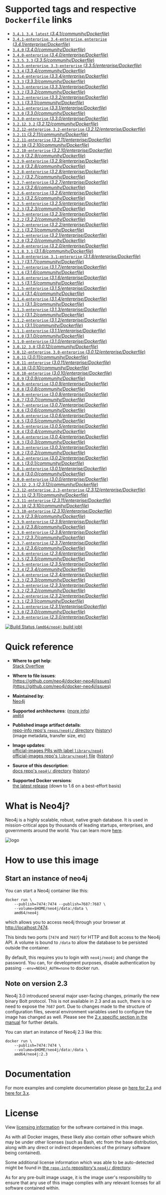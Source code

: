 <!--

********************************************************************************

WARNING:

    DO NOT EDIT "neo4j/README.md"

    IT IS AUTO-GENERATED

    (from the other files in "neo4j/" combined with a set of templates)

********************************************************************************

-->

# Supported tags and respective `Dockerfile` links

-	[`3.4.1`, `3.4`, `latest` (*3.4.1/community/Dockerfile*)](https://github.com/neo4j/docker-neo4j-publish/blob/8ed2eb5feba2bddd6574d1326eee00593d080531/3.4.1/community/Dockerfile)
-	[`3.4.1-enterprise`, `3.4-enterprise`, `enterprise` (*3.4.1/enterprise/Dockerfile*)](https://github.com/neo4j/docker-neo4j-publish/blob/8ed2eb5feba2bddd6574d1326eee00593d080531/3.4.1/enterprise/Dockerfile)
-	[`3.4.0` (*3.4.0/community/Dockerfile*)](https://github.com/neo4j/docker-neo4j-publish/blob/eb6334f976453d0d8530a67b086ff96875a0742f/3.4.0/community/Dockerfile)
-	[`3.4.0-enterprise` (*3.4.0/enterprise/Dockerfile*)](https://github.com/neo4j/docker-neo4j-publish/blob/eb6334f976453d0d8530a67b086ff96875a0742f/3.4.0/enterprise/Dockerfile)
-	[`3.3.5`, `3.3` (*3.3.5/community/Dockerfile*)](https://github.com/neo4j/docker-neo4j-publish/blob/de5c2157b11dbf2c7256b4aceca84313a2b8350c/3.3.5/community/Dockerfile)
-	[`3.3.5-enterprise`, `3.3-enterprise` (*3.3.5/enterprise/Dockerfile*)](https://github.com/neo4j/docker-neo4j-publish/blob/de5c2157b11dbf2c7256b4aceca84313a2b8350c/3.3.5/enterprise/Dockerfile)
-	[`3.3.4` (*3.3.4/community/Dockerfile*)](https://github.com/neo4j/docker-neo4j-publish/blob/bff364da12162093c10830b41b6b60d92f7d7c6e/3.3.4/community/Dockerfile)
-	[`3.3.4-enterprise` (*3.3.4/enterprise/Dockerfile*)](https://github.com/neo4j/docker-neo4j-publish/blob/bff364da12162093c10830b41b6b60d92f7d7c6e/3.3.4/enterprise/Dockerfile)
-	[`3.3.3` (*3.3.3/community/Dockerfile*)](https://github.com/neo4j/docker-neo4j-publish/blob/cb3ffef1bfdec6eb051d912f36aa91702c6a6f22/3.3.3/community/Dockerfile)
-	[`3.3.3-enterprise` (*3.3.3/enterprise/Dockerfile*)](https://github.com/neo4j/docker-neo4j-publish/blob/cb3ffef1bfdec6eb051d912f36aa91702c6a6f22/3.3.3/enterprise/Dockerfile)
-	[`3.3.2` (*3.3.2/community/Dockerfile*)](https://github.com/neo4j/docker-neo4j-publish/blob/d2ac73d32328f299d14aad08bb82e7daefe1e575/3.3.2/community/Dockerfile)
-	[`3.3.2-enterprise` (*3.3.2/enterprise/Dockerfile*)](https://github.com/neo4j/docker-neo4j-publish/blob/d2ac73d32328f299d14aad08bb82e7daefe1e575/3.3.2/enterprise/Dockerfile)
-	[`3.3.1` (*3.3.1/community/Dockerfile*)](https://github.com/neo4j/docker-neo4j-publish/blob/9a175bdb484967c609c5c369256b866a577f86b3/3.3.1/community/Dockerfile)
-	[`3.3.1-enterprise` (*3.3.1/enterprise/Dockerfile*)](https://github.com/neo4j/docker-neo4j-publish/blob/9a175bdb484967c609c5c369256b866a577f86b3/3.3.1/enterprise/Dockerfile)
-	[`3.3.0` (*3.3.0/community/Dockerfile*)](https://github.com/neo4j/docker-neo4j-publish/blob/aa31654ee8544cd544b369d2646cf372086f7b70/3.3.0/community/Dockerfile)
-	[`3.3.0-enterprise` (*3.3.0/enterprise/Dockerfile*)](https://github.com/neo4j/docker-neo4j-publish/blob/aa31654ee8544cd544b369d2646cf372086f7b70/3.3.0/enterprise/Dockerfile)
-	[`3.2.12`, `3.2` (*3.2.12/community/Dockerfile*)](https://github.com/neo4j/docker-neo4j-publish/blob/2f41deb3820f4494c51da06f104154d2348fe526/3.2.12/community/Dockerfile)
-	[`3.2.12-enterprise`, `3.2-enterprise` (*3.2.12/enterprise/Dockerfile*)](https://github.com/neo4j/docker-neo4j-publish/blob/2f41deb3820f4494c51da06f104154d2348fe526/3.2.12/enterprise/Dockerfile)
-	[`3.2.11` (*3.2.11/community/Dockerfile*)](https://github.com/neo4j/docker-neo4j-publish/blob/c5ab0e04f209cdce7a764c67620cd0aabb125365/3.2.11/community/Dockerfile)
-	[`3.2.11-enterprise` (*3.2.11/enterprise/Dockerfile*)](https://github.com/neo4j/docker-neo4j-publish/blob/c5ab0e04f209cdce7a764c67620cd0aabb125365/3.2.11/enterprise/Dockerfile)
-	[`3.2.10` (*3.2.10/community/Dockerfile*)](https://github.com/neo4j/docker-neo4j-publish/blob/bff364da12162093c10830b41b6b60d92f7d7c6e/3.2.10/community/Dockerfile)
-	[`3.2.10-enterprise` (*3.2.10/enterprise/Dockerfile*)](https://github.com/neo4j/docker-neo4j-publish/blob/bff364da12162093c10830b41b6b60d92f7d7c6e/3.2.10/enterprise/Dockerfile)
-	[`3.2.9` (*3.2.9/community/Dockerfile*)](https://github.com/neo4j/docker-neo4j-publish/blob/bff364da12162093c10830b41b6b60d92f7d7c6e/3.2.9/community/Dockerfile)
-	[`3.2.9-enterprise` (*3.2.9/enterprise/Dockerfile*)](https://github.com/neo4j/docker-neo4j-publish/blob/bff364da12162093c10830b41b6b60d92f7d7c6e/3.2.9/enterprise/Dockerfile)
-	[`3.2.8` (*3.2.8/community/Dockerfile*)](https://github.com/neo4j/docker-neo4j-publish/blob/520e268aa4c844a6b02cb7835957a4681eae0116/3.2.8/community/Dockerfile)
-	[`3.2.8-enterprise` (*3.2.8/enterprise/Dockerfile*)](https://github.com/neo4j/docker-neo4j-publish/blob/520e268aa4c844a6b02cb7835957a4681eae0116/3.2.8/enterprise/Dockerfile)
-	[`3.2.7` (*3.2.7/community/Dockerfile*)](https://github.com/neo4j/docker-neo4j-publish/blob/f058d0c9d47aa6e8f854153242c42d1f28f5d014/3.2.7/community/Dockerfile)
-	[`3.2.7-enterprise` (*3.2.7/enterprise/Dockerfile*)](https://github.com/neo4j/docker-neo4j-publish/blob/f058d0c9d47aa6e8f854153242c42d1f28f5d014/3.2.7/enterprise/Dockerfile)
-	[`3.2.6` (*3.2.6/community/Dockerfile*)](https://github.com/neo4j/docker-neo4j-publish/blob/b14561494c0f0851a6e2db38647bfb02d1bd7eb4/3.2.6/community/Dockerfile)
-	[`3.2.6-enterprise` (*3.2.6/enterprise/Dockerfile*)](https://github.com/neo4j/docker-neo4j-publish/blob/b14561494c0f0851a6e2db38647bfb02d1bd7eb4/3.2.6/enterprise/Dockerfile)
-	[`3.2.5` (*3.2.5/community/Dockerfile*)](https://github.com/neo4j/docker-neo4j-publish/blob/a20b39574373d3e7c0d36d96c70872fcf5325237/3.2.5/community/Dockerfile)
-	[`3.2.5-enterprise` (*3.2.5/enterprise/Dockerfile*)](https://github.com/neo4j/docker-neo4j-publish/blob/a20b39574373d3e7c0d36d96c70872fcf5325237/3.2.5/enterprise/Dockerfile)
-	[`3.2.3` (*3.2.3/community/Dockerfile*)](https://github.com/neo4j/docker-neo4j-publish/blob/1f97c5b18ad907d83128e858ae188d4be5203c61/3.2.3/community/Dockerfile)
-	[`3.2.3-enterprise` (*3.2.3/enterprise/Dockerfile*)](https://github.com/neo4j/docker-neo4j-publish/blob/1f97c5b18ad907d83128e858ae188d4be5203c61/3.2.3/enterprise/Dockerfile)
-	[`3.2.2` (*3.2.2/community/Dockerfile*)](https://github.com/neo4j/docker-neo4j-publish/blob/6b6d7bc20c6c3faec4336055f56f2dab5b0b2e4f/3.2.2/community/Dockerfile)
-	[`3.2.2-enterprise` (*3.2.2/enterprise/Dockerfile*)](https://github.com/neo4j/docker-neo4j-publish/blob/6b6d7bc20c6c3faec4336055f56f2dab5b0b2e4f/3.2.2/enterprise/Dockerfile)
-	[`3.2.1` (*3.2.1/community/Dockerfile*)](https://github.com/neo4j/docker-neo4j-publish/blob/ae826519a7acf389396ab6c388fe299c21b41107/3.2.1/community/Dockerfile)
-	[`3.2.1-enterprise` (*3.2.1/enterprise/Dockerfile*)](https://github.com/neo4j/docker-neo4j-publish/blob/ae826519a7acf389396ab6c388fe299c21b41107/3.2.1/enterprise/Dockerfile)
-	[`3.2.0` (*3.2.0/community/Dockerfile*)](https://github.com/neo4j/docker-neo4j-publish/blob/c0364e1bcbc35a536abb93ec88dc3bfc288b23bf/3.2.0/community/Dockerfile)
-	[`3.2.0-enterprise` (*3.2.0/enterprise/Dockerfile*)](https://github.com/neo4j/docker-neo4j-publish/blob/c0364e1bcbc35a536abb93ec88dc3bfc288b23bf/3.2.0/enterprise/Dockerfile)
-	[`3.1.8`, `3.1` (*3.1.8/community/Dockerfile*)](https://github.com/neo4j/docker-neo4j-publish/blob/bff364da12162093c10830b41b6b60d92f7d7c6e/3.1.8/community/Dockerfile)
-	[`3.1.8-enterprise`, `3.1-enterprise` (*3.1.8/enterprise/Dockerfile*)](https://github.com/neo4j/docker-neo4j-publish/blob/bff364da12162093c10830b41b6b60d92f7d7c6e/3.1.8/enterprise/Dockerfile)
-	[`3.1.7` (*3.1.7/community/Dockerfile*)](https://github.com/neo4j/docker-neo4j-publish/blob/d9e20fa72e463a1f186de85f06c891477e1b1ca8/3.1.7/community/Dockerfile)
-	[`3.1.7-enterprise` (*3.1.7/enterprise/Dockerfile*)](https://github.com/neo4j/docker-neo4j-publish/blob/d9e20fa72e463a1f186de85f06c891477e1b1ca8/3.1.7/enterprise/Dockerfile)
-	[`3.1.6` (*3.1.6/community/Dockerfile*)](https://github.com/neo4j/docker-neo4j-publish/blob/2c24f14b592903e8fe4e589a5e0dbefc8bddca75/3.1.6/community/Dockerfile)
-	[`3.1.6-enterprise` (*3.1.6/enterprise/Dockerfile*)](https://github.com/neo4j/docker-neo4j-publish/blob/2c24f14b592903e8fe4e589a5e0dbefc8bddca75/3.1.6/enterprise/Dockerfile)
-	[`3.1.5` (*3.1.5/community/Dockerfile*)](https://github.com/neo4j/docker-neo4j-publish/blob/ae826519a7acf389396ab6c388fe299c21b41107/3.1.5/community/Dockerfile)
-	[`3.1.5-enterprise` (*3.1.5/enterprise/Dockerfile*)](https://github.com/neo4j/docker-neo4j-publish/blob/ae826519a7acf389396ab6c388fe299c21b41107/3.1.5/enterprise/Dockerfile)
-	[`3.1.4` (*3.1.4/community/Dockerfile*)](https://github.com/neo4j/docker-neo4j-publish/blob/86c2eb04e9f44e2c6febf5c14d0a7fe67c81f35c/3.1.4/community/Dockerfile)
-	[`3.1.4-enterprise` (*3.1.4/enterprise/Dockerfile*)](https://github.com/neo4j/docker-neo4j-publish/blob/86c2eb04e9f44e2c6febf5c14d0a7fe67c81f35c/3.1.4/enterprise/Dockerfile)
-	[`3.1.3` (*3.1.3/community/Dockerfile*)](https://github.com/neo4j/docker-neo4j-publish/blob/a50bed8c92cb9d24adb6b5a7353455c222b1be9d/3.1.3/community/Dockerfile)
-	[`3.1.3-enterprise` (*3.1.3/enterprise/Dockerfile*)](https://github.com/neo4j/docker-neo4j-publish/blob/a50bed8c92cb9d24adb6b5a7353455c222b1be9d/3.1.3/enterprise/Dockerfile)
-	[`3.1.2` (*3.1.2/community/Dockerfile*)](https://github.com/neo4j/docker-neo4j-publish/blob/eacdd603aae3c521ac67728a54a7c5609d5581eb/3.1.2/community/Dockerfile)
-	[`3.1.2-enterprise` (*3.1.2/enterprise/Dockerfile*)](https://github.com/neo4j/docker-neo4j-publish/blob/eacdd603aae3c521ac67728a54a7c5609d5581eb/3.1.2/enterprise/Dockerfile)
-	[`3.1.1` (*3.1.1/community/Dockerfile*)](https://github.com/neo4j/docker-neo4j-publish/blob/6917c725e1b82ae5ee5ba2e5b26980101e9a3e35/3.1.1/community/Dockerfile)
-	[`3.1.1-enterprise` (*3.1.1/enterprise/Dockerfile*)](https://github.com/neo4j/docker-neo4j-publish/blob/6917c725e1b82ae5ee5ba2e5b26980101e9a3e35/3.1.1/enterprise/Dockerfile)
-	[`3.1.0` (*3.1.0/community/Dockerfile*)](https://github.com/neo4j/docker-neo4j-publish/blob/36ac547bcffcce2c7c0f249b340d062ba08e2598/3.1.0/community/Dockerfile)
-	[`3.1.0-enterprise` (*3.1.0/enterprise/Dockerfile*)](https://github.com/neo4j/docker-neo4j-publish/blob/36ac547bcffcce2c7c0f249b340d062ba08e2598/3.1.0/enterprise/Dockerfile)
-	[`3.0.12`, `3.0` (*3.0.12/community/Dockerfile*)](https://github.com/neo4j/docker-neo4j-publish/blob/bfaedacc24a608bacb845129f6ace0606d4a356a/3.0.12/community/Dockerfile)
-	[`3.0.12-enterprise`, `3.0-enterprise` (*3.0.12/enterprise/Dockerfile*)](https://github.com/neo4j/docker-neo4j-publish/blob/bfaedacc24a608bacb845129f6ace0606d4a356a/3.0.12/enterprise/Dockerfile)
-	[`3.0.11` (*3.0.11/community/Dockerfile*)](https://github.com/neo4j/docker-neo4j-publish/blob/fd5d704a1aa420faabfc2be1cfc4ffd19e79e5db/3.0.11/community/Dockerfile)
-	[`3.0.11-enterprise` (*3.0.11/enterprise/Dockerfile*)](https://github.com/neo4j/docker-neo4j-publish/blob/fd5d704a1aa420faabfc2be1cfc4ffd19e79e5db/3.0.11/enterprise/Dockerfile)
-	[`3.0.10` (*3.0.10/community/Dockerfile*)](https://github.com/neo4j/docker-neo4j-publish/blob/7a8c0fd9129660e3cc4da66d8fecbc183b4af271/3.0.10/community/Dockerfile)
-	[`3.0.10-enterprise` (*3.0.10/enterprise/Dockerfile*)](https://github.com/neo4j/docker-neo4j-publish/blob/7a8c0fd9129660e3cc4da66d8fecbc183b4af271/3.0.10/enterprise/Dockerfile)
-	[`3.0.9` (*3.0.9/community/Dockerfile*)](https://github.com/neo4j/docker-neo4j-publish/blob/ae826519a7acf389396ab6c388fe299c21b41107/3.0.9/community/Dockerfile)
-	[`3.0.9-enterprise` (*3.0.9/enterprise/Dockerfile*)](https://github.com/neo4j/docker-neo4j-publish/blob/ae826519a7acf389396ab6c388fe299c21b41107/3.0.9/enterprise/Dockerfile)
-	[`3.0.8` (*3.0.8/community/Dockerfile*)](https://github.com/neo4j/docker-neo4j-publish/blob/a03e31e5ed14c3a53ad7c4429f9808e0b354b944/3.0.8/community/Dockerfile)
-	[`3.0.8-enterprise` (*3.0.8/enterprise/Dockerfile*)](https://github.com/neo4j/docker-neo4j-publish/blob/a03e31e5ed14c3a53ad7c4429f9808e0b354b944/3.0.8/enterprise/Dockerfile)
-	[`3.0.7` (*3.0.7/community/Dockerfile*)](https://github.com/neo4j/docker-neo4j-publish/blob/36ac547bcffcce2c7c0f249b340d062ba08e2598/3.0.7/community/Dockerfile)
-	[`3.0.7-enterprise` (*3.0.7/enterprise/Dockerfile*)](https://github.com/neo4j/docker-neo4j-publish/blob/36ac547bcffcce2c7c0f249b340d062ba08e2598/3.0.7/enterprise/Dockerfile)
-	[`3.0.6` (*3.0.6/community/Dockerfile*)](https://github.com/neo4j/docker-neo4j-publish/blob/36ac547bcffcce2c7c0f249b340d062ba08e2598/3.0.6/community/Dockerfile)
-	[`3.0.6-enterprise` (*3.0.6/enterprise/Dockerfile*)](https://github.com/neo4j/docker-neo4j-publish/blob/36ac547bcffcce2c7c0f249b340d062ba08e2598/3.0.6/enterprise/Dockerfile)
-	[`3.0.5` (*3.0.5/community/Dockerfile*)](https://github.com/neo4j/docker-neo4j-publish/blob/36ac547bcffcce2c7c0f249b340d062ba08e2598/3.0.5/community/Dockerfile)
-	[`3.0.5-enterprise` (*3.0.5/enterprise/Dockerfile*)](https://github.com/neo4j/docker-neo4j-publish/blob/36ac547bcffcce2c7c0f249b340d062ba08e2598/3.0.5/enterprise/Dockerfile)
-	[`3.0.4` (*3.0.4/community/Dockerfile*)](https://github.com/neo4j/docker-neo4j-publish/blob/36ac547bcffcce2c7c0f249b340d062ba08e2598/3.0.4/community/Dockerfile)
-	[`3.0.4-enterprise` (*3.0.4/enterprise/Dockerfile*)](https://github.com/neo4j/docker-neo4j-publish/blob/36ac547bcffcce2c7c0f249b340d062ba08e2598/3.0.4/enterprise/Dockerfile)
-	[`3.0.3` (*3.0.3/community/Dockerfile*)](https://github.com/neo4j/docker-neo4j-publish/blob/36ac547bcffcce2c7c0f249b340d062ba08e2598/3.0.3/community/Dockerfile)
-	[`3.0.3-enterprise` (*3.0.3/enterprise/Dockerfile*)](https://github.com/neo4j/docker-neo4j-publish/blob/36ac547bcffcce2c7c0f249b340d062ba08e2598/3.0.3/enterprise/Dockerfile)
-	[`3.0.2` (*3.0.2/community/Dockerfile*)](https://github.com/neo4j/docker-neo4j-publish/blob/36ac547bcffcce2c7c0f249b340d062ba08e2598/3.0.2/community/Dockerfile)
-	[`3.0.2-enterprise` (*3.0.2/enterprise/Dockerfile*)](https://github.com/neo4j/docker-neo4j-publish/blob/36ac547bcffcce2c7c0f249b340d062ba08e2598/3.0.2/enterprise/Dockerfile)
-	[`3.0.1` (*3.0.1/community/Dockerfile*)](https://github.com/neo4j/docker-neo4j-publish/blob/36ac547bcffcce2c7c0f249b340d062ba08e2598/3.0.1/community/Dockerfile)
-	[`3.0.1-enterprise` (*3.0.1/enterprise/Dockerfile*)](https://github.com/neo4j/docker-neo4j-publish/blob/36ac547bcffcce2c7c0f249b340d062ba08e2598/3.0.1/enterprise/Dockerfile)
-	[`3.0.0` (*3.0.0/community/Dockerfile*)](https://github.com/neo4j/docker-neo4j-publish/blob/36ac547bcffcce2c7c0f249b340d062ba08e2598/3.0.0/community/Dockerfile)
-	[`3.0.0-enterprise` (*3.0.0/enterprise/Dockerfile*)](https://github.com/neo4j/docker-neo4j-publish/blob/36ac547bcffcce2c7c0f249b340d062ba08e2598/3.0.0/enterprise/Dockerfile)
-	[`2.3.12`, `2.3` (*2.3.12/community/Dockerfile*)](https://github.com/neo4j/docker-neo4j-publish/blob/7271a9fc2e419e1325eb82b693cc2f43babd4271/2.3.12/community/Dockerfile)
-	[`2.3.12-enterprise`, `2.3-enterprise` (*2.3.12/enterprise/Dockerfile*)](https://github.com/neo4j/docker-neo4j-publish/blob/7271a9fc2e419e1325eb82b693cc2f43babd4271/2.3.12/enterprise/Dockerfile)
-	[`2.3.11` (*2.3.11/community/Dockerfile*)](https://github.com/neo4j/docker-neo4j-publish/blob/ae826519a7acf389396ab6c388fe299c21b41107/2.3.11/community/Dockerfile)
-	[`2.3.11-enterprise` (*2.3.11/enterprise/Dockerfile*)](https://github.com/neo4j/docker-neo4j-publish/blob/ae826519a7acf389396ab6c388fe299c21b41107/2.3.11/enterprise/Dockerfile)
-	[`2.3.10` (*2.3.10/community/Dockerfile*)](https://github.com/neo4j/docker-neo4j-publish/blob/d5355408a618e3f7c9797baa55ae298c3493e900/2.3.10/community/Dockerfile)
-	[`2.3.10-enterprise` (*2.3.10/enterprise/Dockerfile*)](https://github.com/neo4j/docker-neo4j-publish/blob/d5355408a618e3f7c9797baa55ae298c3493e900/2.3.10/enterprise/Dockerfile)
-	[`2.3.9` (*2.3.9/community/Dockerfile*)](https://github.com/neo4j/docker-neo4j-publish/blob/8e15bcc91da98fc7da59dda127ef49791512275d/2.3.9/community/Dockerfile)
-	[`2.3.9-enterprise` (*2.3.9/enterprise/Dockerfile*)](https://github.com/neo4j/docker-neo4j-publish/blob/8e15bcc91da98fc7da59dda127ef49791512275d/2.3.9/enterprise/Dockerfile)
-	[`2.3.8` (*2.3.8/community/Dockerfile*)](https://github.com/neo4j/docker-neo4j-publish/blob/36ac547bcffcce2c7c0f249b340d062ba08e2598/2.3.8/community/Dockerfile)
-	[`2.3.8-enterprise` (*2.3.8/enterprise/Dockerfile*)](https://github.com/neo4j/docker-neo4j-publish/blob/36ac547bcffcce2c7c0f249b340d062ba08e2598/2.3.8/enterprise/Dockerfile)
-	[`2.3.7` (*2.3.7/community/Dockerfile*)](https://github.com/neo4j/docker-neo4j-publish/blob/36ac547bcffcce2c7c0f249b340d062ba08e2598/2.3.7/community/Dockerfile)
-	[`2.3.7-enterprise` (*2.3.7/enterprise/Dockerfile*)](https://github.com/neo4j/docker-neo4j-publish/blob/36ac547bcffcce2c7c0f249b340d062ba08e2598/2.3.7/enterprise/Dockerfile)
-	[`2.3.6` (*2.3.6/community/Dockerfile*)](https://github.com/neo4j/docker-neo4j-publish/blob/36ac547bcffcce2c7c0f249b340d062ba08e2598/2.3.6/community/Dockerfile)
-	[`2.3.6-enterprise` (*2.3.6/enterprise/Dockerfile*)](https://github.com/neo4j/docker-neo4j-publish/blob/36ac547bcffcce2c7c0f249b340d062ba08e2598/2.3.6/enterprise/Dockerfile)
-	[`2.3.5` (*2.3.5/community/Dockerfile*)](https://github.com/neo4j/docker-neo4j-publish/blob/36ac547bcffcce2c7c0f249b340d062ba08e2598/2.3.5/community/Dockerfile)
-	[`2.3.5-enterprise` (*2.3.5/enterprise/Dockerfile*)](https://github.com/neo4j/docker-neo4j-publish/blob/36ac547bcffcce2c7c0f249b340d062ba08e2598/2.3.5/enterprise/Dockerfile)
-	[`2.3.4` (*2.3.4/community/Dockerfile*)](https://github.com/neo4j/docker-neo4j-publish/blob/36ac547bcffcce2c7c0f249b340d062ba08e2598/2.3.4/community/Dockerfile)
-	[`2.3.4-enterprise` (*2.3.4/enterprise/Dockerfile*)](https://github.com/neo4j/docker-neo4j-publish/blob/36ac547bcffcce2c7c0f249b340d062ba08e2598/2.3.4/enterprise/Dockerfile)
-	[`2.3.3` (*2.3.3/community/Dockerfile*)](https://github.com/neo4j/docker-neo4j-publish/blob/36ac547bcffcce2c7c0f249b340d062ba08e2598/2.3.3/community/Dockerfile)
-	[`2.3.3-enterprise` (*2.3.3/enterprise/Dockerfile*)](https://github.com/neo4j/docker-neo4j-publish/blob/36ac547bcffcce2c7c0f249b340d062ba08e2598/2.3.3/enterprise/Dockerfile)
-	[`2.3.2` (*2.3.2/community/Dockerfile*)](https://github.com/neo4j/docker-neo4j-publish/blob/36ac547bcffcce2c7c0f249b340d062ba08e2598/2.3.2/community/Dockerfile)
-	[`2.3.2-enterprise` (*2.3.2/enterprise/Dockerfile*)](https://github.com/neo4j/docker-neo4j-publish/blob/36ac547bcffcce2c7c0f249b340d062ba08e2598/2.3.2/enterprise/Dockerfile)
-	[`2.3.1` (*2.3.1/community/Dockerfile*)](https://github.com/neo4j/docker-neo4j-publish/blob/36ac547bcffcce2c7c0f249b340d062ba08e2598/2.3.1/community/Dockerfile)
-	[`2.3.1-enterprise` (*2.3.1/enterprise/Dockerfile*)](https://github.com/neo4j/docker-neo4j-publish/blob/36ac547bcffcce2c7c0f249b340d062ba08e2598/2.3.1/enterprise/Dockerfile)
-	[`2.3.0` (*2.3.0/community/Dockerfile*)](https://github.com/neo4j/docker-neo4j-publish/blob/36ac547bcffcce2c7c0f249b340d062ba08e2598/2.3.0/community/Dockerfile)
-	[`2.3.0-enterprise` (*2.3.0/enterprise/Dockerfile*)](https://github.com/neo4j/docker-neo4j-publish/blob/36ac547bcffcce2c7c0f249b340d062ba08e2598/2.3.0/enterprise/Dockerfile)

[![Build Status](https://doi-janky.infosiftr.net/job/multiarch/job/amd64/job/neo4j/badge/icon) (`amd64/neo4j` build job)](https://doi-janky.infosiftr.net/job/multiarch/job/amd64/job/neo4j/)

# Quick reference

-	**Where to get help**:  
	[Stack Overflow](http://stackoverflow.com/questions/tagged/neo4j)

-	**Where to file issues**:  
	[https://github.com/neo4j/docker-neo4j/issues](https://github.com/neo4j/docker-neo4j/issues)

-	**Maintained by**:  
	[Neo4j](https://github.com/neo4j/docker-neo4j)

-	**Supported architectures**: ([more info](https://github.com/docker-library/official-images#architectures-other-than-amd64))  
	[`amd64`](https://hub.docker.com/r/amd64/neo4j/)

-	**Published image artifact details**:  
	[repo-info repo's `repos/neo4j/` directory](https://github.com/docker-library/repo-info/blob/master/repos/neo4j) ([history](https://github.com/docker-library/repo-info/commits/master/repos/neo4j))  
	(image metadata, transfer size, etc)

-	**Image updates**:  
	[official-images PRs with label `library/neo4j`](https://github.com/docker-library/official-images/pulls?q=label%3Alibrary%2Fneo4j)  
	[official-images repo's `library/neo4j` file](https://github.com/docker-library/official-images/blob/master/library/neo4j) ([history](https://github.com/docker-library/official-images/commits/master/library/neo4j))

-	**Source of this description**:  
	[docs repo's `neo4j/` directory](https://github.com/docker-library/docs/tree/master/neo4j) ([history](https://github.com/docker-library/docs/commits/master/neo4j))

-	**Supported Docker versions**:  
	[the latest release](https://github.com/docker/docker-ce/releases/latest) (down to 1.6 on a best-effort basis)

# What is Neo4j?

Neo4j is a highly scalable, robust, native graph database. It is used in mission-critical apps by thousands of leading startups, enterprises, and governments around the world. You can learn more [here](http://neo4j.com/developer).

![logo](https://raw.githubusercontent.com/docker-library/docs/2289fb3b561c63750032ac74ff65034c0e486072/neo4j/logo.png)

# How to use this image

## Start an instance of neo4j

You can start a Neo4j container like this:

```console
docker run \
    --publish=7474:7474 --publish=7687:7687 \
    --volume=$HOME/neo4j/data:/data \
    amd64/neo4j
```

which allows you to access neo4j through your browser at [http://localhost:7474](http://localhost:7474).

This binds two ports (`7474` and `7687`) for HTTP and Bolt access to the Neo4j API. A volume is bound to `/data` to allow the database to be persisted outside the container.

By default, this requires you to login with `neo4j/neo4j` and change the password. You can, for development purposes, disable authentication by passing `--env=NEO4J_AUTH=none` to docker run.

## Note on version 2.3

Neo4j 3.0 introduced several major user-facing changes, primarily the new binary Bolt protocol. This is not available in 2.3 and as such, there is no need to expose the `7687` port. Due to changes made to the structure of configuration files, several environment variables used to configure the image has changed as well. Please see the [2.x specific section in the manual](http://neo4j.com/developer/docker-23/) for further details.

You can start an instance of Neo4j 2.3 like this:

```console
docker run \
    --publish=7474:7474 \
    --volume=$HOME/neo4j/data:/data \
    amd64/neo4j:2.3
```

# Documentation

For more examples and complete documentation please go [here for 2.x](http://neo4j.com/developer/docker-23/) and [here for 3.x](http://neo4j.com/docs/operations-manual/current/deployment/single-instance/docker/).

# License

View [licensing information](https://neo4j.com/licensing) for the software contained in this image.

As with all Docker images, these likely also contain other software which may be under other licenses (such as Bash, etc from the base distribution, along with any direct or indirect dependencies of the primary software being contained).

Some additional license information which was able to be auto-detected might be found in [the `repo-info` repository's `neo4j/` directory](https://github.com/docker-library/repo-info/tree/master/repos/neo4j).

As for any pre-built image usage, it is the image user's responsibility to ensure that any use of this image complies with any relevant licenses for all software contained within.
